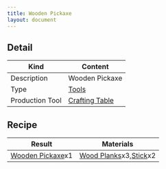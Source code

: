 ```yaml
---
title: Wooden Pickaxe
layout: document
---
```

## Detail

|Kind|Content|
|---|---|
|Description|Wooden Pickaxe|
|Type|[Tools](Tools)|
|Production Tool|[Crafting Table](Crafting_Table)|

## Recipe

|Result|Materials|
|---|---|
|[Wooden Pickaxe](Wooden_Pickaxe)x1|[Wood Planks](Wood_Planks)x3,[Stick](Stick)x2|
